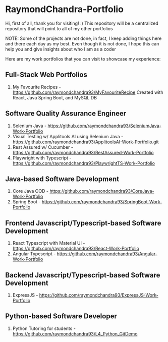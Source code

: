 # RaymondChandra-Portfolio
Hi, first of all, thank you for visiting! :)
This repository will be a centralized repository that will point to all of my other portfolios

NOTE: Some of the projects are not done, in fact, I keep adding things here and there each day as my best.
Even though it is not done, I hope this can help you and give insights about who I am as a coder

Here are my work portfolios that you can visit to showcase my experience:

## Full-Stack Web Portfolios
1. My Favourite Recipes - https://github.com/raymondchandra93/MyFavouriteRecipe
Created with React, Java Spring Boot, and MySQL DB

## Software Quality Assurance Engineer
1. Selenium Java - https://github.com/raymondchandra93/SeleniumJava-Work-Portfolio
2. Visual Testing w/ Applitools AI using Selenium Java - https://github.com/raymondchandra93/ApplitoolsAI-Work-Portfolio.git
3. Rest Assured w/ Cucumber - https://github.com/raymondchandra93/RestAssured-Work-Portfolio
4. Playwright with Typescript - https://github.com/raymondchandra93/PlaywrightTS-Work-Portfolio

## Java-based Software Development
1. Core Java OOD - https://github.com/raymondchandra93/CoreJava-Work-Portfolio
2. Spring Boot - https://github.com/raymondchandra93/SpringBoot-Work-Portfolio

## Frontend Javascript/Typescript-based Software Development
1. React Typescript with Material UI - https://github.com/raymondchandra93/React-Work-Portfolio
2. Angular Typescript - https://github.com/raymondchandra93/Angular-Work-Portfolio

## Backend Javascript/Typescript-based Software Development
1. ExpressJS - https://github.com/raymondchandra93/ExpressJS-Work-Portfolio

## Python-based Software Developer
1. Python Tutoring for students - https://github.com/raymondchandra93/L4_Python_GitDemo 
